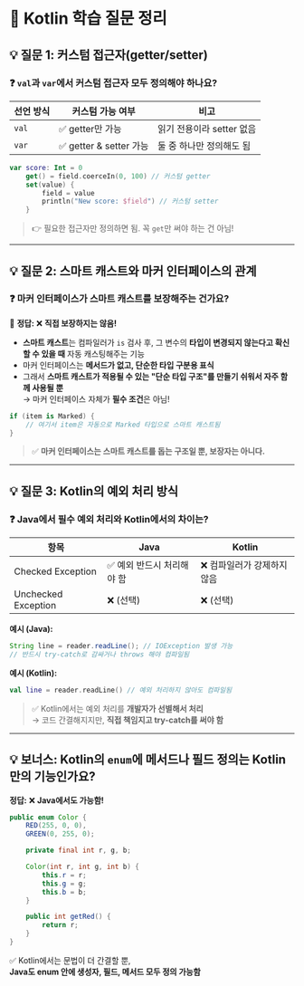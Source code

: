 # 📌 Kotlin 학습 질문 정리

## 💡 질문 1: 커스텀 접근자(getter/setter)

### ❓ `val`과 `var`에서 커스텀 접근자 모두 정의해야 하나요?

| 선언 방식 | 커스텀 가능 여부 | 비고 |
|-----------|------------------|------|
| `val`     | ✅ getter만 가능 | 읽기 전용이라 setter 없음 |
| `var`     | ✅ getter & setter 가능 | 둘 중 하나만 정의해도 됨 |

```kotlin
var score: Int = 0
    get() = field.coerceIn(0, 100) // 커스텀 getter
    set(value) {
        field = value
        println("New score: $field") // 커스텀 setter
    }
```

> 👉 필요한 접근자만 정의하면 됨. 꼭 `get`만 써야 하는 건 아님!

---

## 💡 질문 2: 스마트 캐스트와 마커 인터페이스의 관계

### ❓ 마커 인터페이스가 스마트 캐스트를 보장해주는 건가요?

🧠 **정답:** ❌ **직접 보장하지는 않음!**

- **스마트 캐스트**는 컴파일러가 `is` 검사 후, 그 변수의 **타입이 변경되지 않는다고 확신할 수 있을 때** 자동 캐스팅해주는 기능
- 마커 인터페이스는 **메서드가 없고, 단순한 타입 구분용 표식**
- 그래서 **스마트 캐스트가 적용될 수 있는 "단순 타입 구조"를 만들기 쉬워서 자주 함께 사용될 뿐**  
  → 마커 인터페이스 자체가 **필수 조건**은 아님!

```kotlin
if (item is Marked) {
    // 여기서 item은 자동으로 Marked 타입으로 스마트 캐스트됨
}
```

> ✅ **마커 인터페이스는 스마트 캐스트를 돕는 구조일 뿐, 보장자는 아니다.**

---

## 💡 질문 3: Kotlin의 예외 처리 방식

### ❓ Java에서 필수 예외 처리와 Kotlin에서의 차이는?

| 항목 | Java | Kotlin |
|------|------|--------|
| Checked Exception | ✅ 예외 반드시 처리해야 함 | ❌ 컴파일러가 강제하지 않음 |
| Unchecked Exception | ❌ (선택) | ❌ (선택) |

**예시 (Java):**
```java
String line = reader.readLine(); // IOException 발생 가능
// 반드시 try-catch로 감싸거나 throws 해야 컴파일됨
```

**예시 (Kotlin):**
```kotlin
val line = reader.readLine() // 예외 처리하지 않아도 컴파일됨
```

> ✅ Kotlin에서는 예외 처리를 **개발자가 선별해서 처리**  
> → 코드 간결해지지만, **직접 책임지고 try-catch를 써야 함**

---

## 💡 보너스: Kotlin의 `enum`에 메서드나 필드 정의는 Kotlin만의 기능인가요?

**정답:** ❌ **Java에서도 가능함!**

```java
public enum Color {
    RED(255, 0, 0),
    GREEN(0, 255, 0);

    private final int r, g, b;

    Color(int r, int g, int b) {
        this.r = r;
        this.g = g;
        this.b = b;
    }

    public int getRed() {
        return r;
    }
}
```

✅ Kotlin에서는 문법이 더 간결할 뿐,  
**Java도 enum 안에 생성자, 필드, 메서드 모두 정의 가능함**

